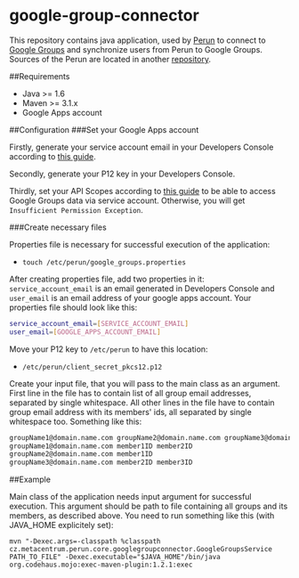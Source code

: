 # google-group-connector

This repository contains java application, used by [Perun](http://perun.cesnet.cz/web/) to connect to [Google Groups](https://support.google.com/groups/answer/46601?hl=en) and synchronize users from Perun to Google Groups. Sources of the Perun are located in another [repository](https://github.com/CESNET/perun).

##Requirements
* Java >= 1.6
* Maven >= 3.1.x
* Google Apps account

##Configuration
###Set your Google Apps account

Firstly, generate your service account email in your Developers Console according to [this guide](https://developers.google.com/identity/protocols/OAuth2ServiceAccount#creatinganaccount).

Secondly, generate your P12 key in your Developers Console.

Thirdly, set your API Scopes according to [this guide](https://developers.google.com/identity/protocols/OAuth2ServiceAccount#delegatingauthority) to be able to access Google Groups data via service account. Otherwise, you will get `Insufficient Permission Exception`.

###Create necessary files

Properties file is necessary for successful execution of the application:

* `touch /etc/perun/google_groups.properties`

After creating properties file, add two properties in it: `service_account_email` is an email generated in Developers Console and `user_email` is an email address of your google apps account. Your properties file should look like this:

```bash
service_account_email=[SERVICE_ACCOUNT_EMAIL]
user_email=[GOOGLE_APPS_ACCOUNT_EMAIL]
```

Move your P12 key to `/etc/perun` to have this location:

* `/etc/perun/client_secret_pkcs12.p12`

Create your input file, that you will pass to the main class as an argument. First line in the file has to contain list of all group email addresses, separated by single whitespace. All other lines in the file have to contain group email address with its members' ids, all separated by single whitespace too. Something like this:

```bash
groupName1@domain.name.com groupName2@domain.name.com groupName3@domain.name.com
groupName1@domain.name.com member1ID member2ID
groupName2@domain.name.com member1ID
groupName3@domain.name.com member2ID member3ID
```

##Example

Main class of the application needs input argument for successful execution. This argument should be path to file containing all groups and its members, as described above. You need to run something like this (with JAVA_HOME explicitely set):

`mvn "-Dexec.args=-classpath %classpath cz.metacentrum.perun.core.googlegroupconnector.GoogleGroupsService PATH_TO_FILE" -Dexec.executable="$JAVA_HOME"/bin/java org.codehaus.mojo:exec-maven-plugin:1.2.1:exec`